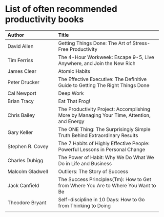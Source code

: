 # List of often recommended productivity books

| <div style="width:150">Author</div> | Title                                                                                     |
|:----------------------------------- |:----------------------------------------------------------------------------------------- |
| David Allen                         | Getting Things Done: The Art of Stress-Free Productivity                                  |
| Tim Ferriss                         | The 4-Hour Workweek: Escape 9-5, Live Anywhere, and Join the New Rich                     |
| James Clear                         | Atomic Habits                                                                             |
| Peter Drucker                       | The Effective Executive: The Definitive Guide to Getting The Right Things Done            |
| Cal Newport                         | Deep Work                                                                                 |
| Brian Tracy                         | Eat That Frog!                                                                            |
| Chris Bailey                        | The Productivity Project: Accomplishing More by Managing Your Time, Attention, and Energy |
| Gary Keller                         | The ONE Thing: The Surprisingly Simple Truth Behind Extraordinary Results                 |
| Stephen R. Covey                    | The 7 Habits of Highly Effective People: Powerful Lessons in Personal Change              |
| Charles Duhigg                      | The Power of Habit: Why We Do What We Do in Life and Business                             |
| Malcolm Gladwell                    | Outliers: The Story of Success                                                            |
| Jack Canfield                       | The Success Principles(Tm): How to Get from Where You Are to Where You Want to Be         |
| Theodore Bryant                     | Self-discipline in 10 Days: How to Go from Thinking to Doing                              |
|                                     |                                                                                           |
